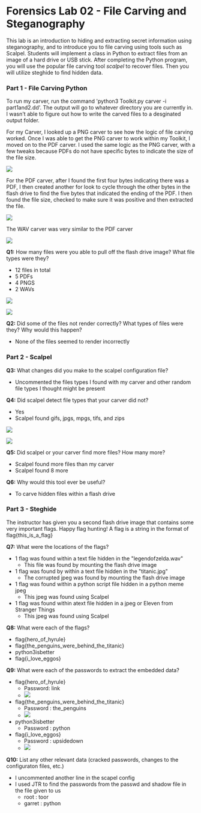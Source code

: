 # Forensics Lab 02 - File Carving and Steganography
This lab is an introduction to hiding and extracting secret information using steganography, 
and to introduce you to file carving using tools such as Scalpel.
Students will implement a class in Python to extract files from an image of a hard drive or USB stick. After completing the Python program, you will use the
popular file carving tool *scalpel* to recover files. 
Then you will utilize steghide to find hidden data.

### Part 1 - File Carving Python
To run my carver, run the command 'python3 Toolkit.py carver -i part1and2.dd'. The output will go to whatever directory you are currently in. I wasn't able to figure out how to write the carved files to a desginated output folder. 

For my Carver, I looked up a PNG carver to see how the logic of file carving worked. Once I was able to get the PNG carver to work within my Toolkit, I moved on to the PDF carver. I used the same logic as the PNG carver, with a few tweaks because PDFs do not have specific bytes to indicate the size of the file size.

![](./imgs/carver1.png)

For the PDF carver, after I found the first four bytes indicating there was a PDF, I then created another for look to cycle through the other bytes in the flash drive to find the five bytes that indicated the ending of the PDF. I then found the file size, checked to make sure it was positive and then extracted the file. 

![](./imgs/carver2.png)

The WAV carver was very similar to the PDF carver

![](./imgs/carver3.png)

**Q1:** How many files were you able to pull off the flash drive image? What file types were they?
- 12 files in total
- 5 PDFs
- 4 PNGS
- 2 WAVs

![](./imgs/numcarved.png)

![](./imgs/part1.png)

**Q2:** Did some of the files not render correctly? What types of files were they? Why would this happen?
 - None of the files seemed to render incorrectly
 
### Part 2 - Scalpel

**Q3:** What changes did you make to the scalpel configuration file?
- Uncommented the files types I found with my carver and other random file types I thought might be present

**Q4:** Did scalpel detect file types that your carver did not?
- Yes
- Scalpel found gifs, jpgs, mpgs, tifs, and zips

![](./imgs/part2audit.png)

![](./imgs/part2carved.png)

**Q5:** Did scalpel or your carver find more files? How many more?
- Scalpel found more files than my carver
- Scalpel found 8 more 

**Q6:** Why would this tool ever be useful?
- To carve hidden files within a flash drive

### Part 3 - Steghide
The instructor has given you a second flash drive image that contains some very important flags. Happy flag hunting! A flag is a string in the format of flag{this_is_a_flag}

**Q7:** What were the locations of the flags?
- 1 flag was found within a text file hidden in the "legendofzelda.wav"
  - This file was found by mounting the flash drive image
- 1 flag was found by within a text file hidden in the "titanic.jpg"
  - The corrupted jpeg was found by mounting the flash drive image
- 1 flag was found within a python script file hidden in a python meme jpeg
  - This jpeg was found using Scalpel
- 1 flag was found within atext file hidden in a jpeg or Eleven from Stranger Things
  - This jpeg was found using Scalpel

**Q8:** What were each of the flags?
- flag{hero_of_hyrule}
- flag{the_penguins_were_behind_the_titanic}
- python3isbetter
- flag{i_love_eggos}

**Q9:** What were each of the passwords to extract the embedded data?
- flag{hero_of_hyrule}
  - Password: link
  - ![](./imgs/link.png)
- flag{the_penguins_were_behind_the_titanic}
  - Password : the_penguins
  - ![](./imgs/penguin.png)
- python3isbetter
  - Password : python
- flag{i_love_eggos}
  - Password : upsidedown
  - ![](./imgs/upsidedown.png)

**Q10:** List any other relevant data (cracked passwords, changes to the configuraton files, etc.)
- I uncommented another line in the scapel config
- I used JTR to find the passwords from the passwd and shadow file in the file given to us
  - root : toor
  - garret : python


